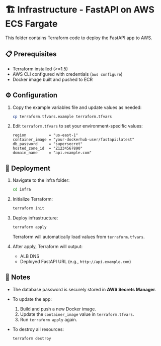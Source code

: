 # 🏗️ Infrastructure - FastAPI on AWS ECS Fargate

This folder contains Terraform code to deploy the FastAPI app to AWS.

## 📋 Prerequisites

- Terraform installed (>=1.5)
- AWS CLI configured with credentials (`aws configure`)
- Docker image built and pushed to ECR

## ⚙️ Configuration

1. Copy the example variables file and update values as needed:

   ```bash
   cp terraform.tfvars.example terraform.tfvars
   ```

2. Edit `terraform.tfvars` to set your environment-specific values:

   ```hcl
   region          = "us-east-1"
   container_image = "your-dockerhub-user/fastapi:latest"
   db_password     = "supersecret"
   hosted_zone_id  = "Z1234567890"
   domain_name     = "api.example.com"
   ```

## 🚀 Deployment

1. Navigate to the infra folder:

   ```bash
   cd infra
   ```

2. Initialize Terraform:

   ```bash
   terraform init
   ```

3. Deploy infrastructure:

   ```bash
   terraform apply
   ```

   Terraform will automatically load values from `terraform.tfvars`.

4. After apply, Terraform will output:

   - ALB DNS
   - Deployed FastAPI URL (e.g., `http://api.example.com`)

## 📝 Notes

- The database password is securely stored in **AWS Secrets Manager**.
- To update the app:
  1. Build and push a new Docker image.
  2. Update the `container_image` value in `terraform.tfvars`.
  3. Run `terraform apply` again.
- To destroy all resources:

  ```bash
  terraform destroy
  ```
